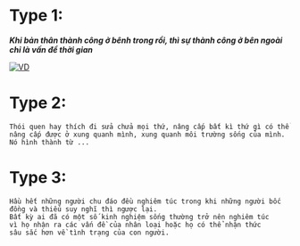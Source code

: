 
# Type 1:
***Khi bản thân thành công ở bênh trong rồi, thì sự thành công ở bên ngoài chỉ là vấn đề thời gian***

[![VD]([https://markdown-videos-api.jorgenkh.no/youtube/{video_id})](https://youtu.be/{video_id}](https://www.tiktok.com/@nguyenthanh_0205/video/7398345123681062162?is_from_webapp=1))

# Type 2:
```
Thói quen hay thích đi sửa chửa mọi thứ, nâng cấp bất kì thứ gì có thể nâng cấp được ở xung quanh mình, xung quanh môi trường sống của mình. Nó hình thành từ ... 
```
# Type 3:
```
Hầu hết những người chu đáo đều nghiêm túc trong khi những người bốc đồng và thiếu suy nghĩ thì ngược lại.
Bất kỳ ai đã có một số kinh nghiệm sống thường trở nên nghiêm túc
vì họ nhận ra các vấn đề của nhân loại hoặc họ có thể nhận thức
sâu sắc hơn về tình trạng của con người.
```
